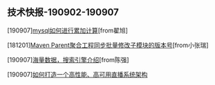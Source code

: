 ## 技术快报-190902-190907

[190907][mysql如何进行累加计算](https://my.oschina.net/10000000000/blog/3102894)[from翟旭]

[181201][Maven Parent聚合工程同步批量修改子模块的版本号](https://blog.csdn.net/HaHa_Sir/article/details/84679018)[from小张瑞]

[190907][海量数据，搜索引擎介绍](https://my.oschina.net/u/4007037/blog/3102302)[from陈强]

[190907][如何打造一个高性能、高可用直播系统架构](https://www.infoq.cn/article/we4dDaWLO7ZsHLij6AZ9)
